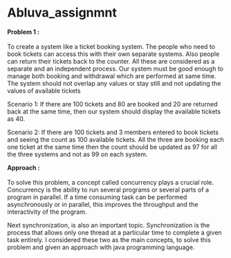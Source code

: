 # Abluva_assignmnt
**Problem 1 :**  
<br/>To create a system like a ticket booking system. The people who need to book tickets can access this with their own separate systems. Also people can return their tickets back to the counter. All these are considered as a separate and an independent process. Our system must be good enough to manage both booking and withdrawal which are performed at same time. The system should not overlap any values or stay still and not updating the values of available tickets

Scenario 1: If there are 100 tickets and 80 are booked and 20 are returned back at the same time, then our system should display the available tickets as 40.

Scenario 2: If there are 100 tickets and 3 members entered to book tickets and seeing the count as 100 available tickets. All the three are booking each one ticket at the same time then the count should be updated as 97 for all the three systems and not as 99 on each system.

**Approach :**  
<br/>To solve this problem, a concept called concurrency plays a crucial role. Concurrency is the ability to run several programs or several parts of a program in parallel. If a time consuming task can be performed asynchronously or in parallel, this improves the throughput and the interactivity of the program.

Next synchronization, is also an important topic. Synchronization is the process that allows only one thread at a particular time to complete a given task entirely. I considered these two as the main concepts, to solve this problem and given an approach with java programming language.
